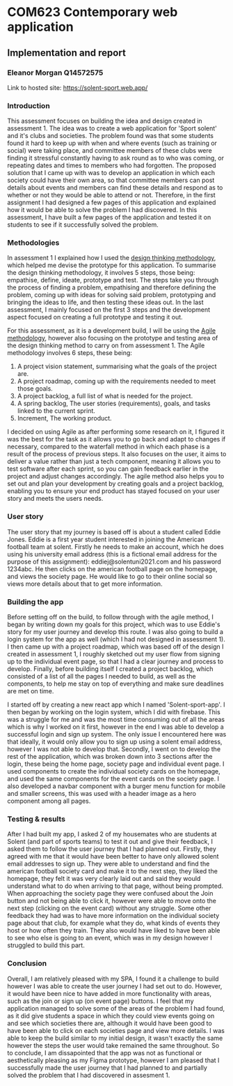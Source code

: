 <h1>COM623 Contemporary web application</h1>

<h2>Implementation and report</h2>
<h3>Eleanor Morgan Q14572575</h3>
<p>Link to hosted site: <a href="https://solent-sport.web.app/">https://solent-sport.web.app/</a></p>

<h3>Introduction</h3>
<p>This assessment focuses on building the idea and design created in assessment 1. The idea was to create a web application for 'Sport solent' and it's clubs and societies. The problem found was that some students found it hard to keep up with when and where events (such as training or social) were taking place, and committee members of these clubs were finding it stressful constantly having to ask round as to who was coming, or repeating dates and times to members who had forgotten. The proposed solution that I came up with was to develop an application in which each society could have their own area, so that committee members can post details about events and members can find these details and respond as to whether or not they would be able to attend or not. Therefore, in the first assignment I had designed a few pages of this application and explained how it would be able to solve the problem I had discovered. In this assessment, I have built a few pages of the application and tested it on students to see if it successfully solved the problem.</p>

<h3>Methodologies</h3>
<p>In assessment 1 I explained how I used the <a href="https://www.interaction-design.org/literature/article/5-stages-in-the-design-thinking-process">design thinking methodology</a>, which helped me devise the prototype for this application. To summarise the design thinking methodology, it involves 5 steps, those being: empathise, define, ideate, prototype and test. The steps take you through the process of finding a problem, empathising and therefore defining the problem, coming up with ideas for solving said problem, prototyping and bringing the ideas to life, and then testing these ideas out. In the last assessment, I mainly focused on the first 3 steps and the development aspect focused on creating a full prototype and testing it out.</p>

<p>For this assessment, as it is a development build, I will be using the <a href="https://zenkit.com/en/blog/agile-methodology-an-overview/#:~:text=Agile%20methodology%20is%20a%20type,functional%20teams%20and%20their%20customers">Agile methodology</a>, however also focusing on the prototype and testing area of the design thinking method to carry on from assessment 1. The Agile methodology involves 6 steps, these being:
<ol>
<li> A project vision statement, summarising what the goals of the project are.</li>
<li> A project roadmap, coming up with the requirements needed to meet those goals.</li>
<li> A project backlog, a full list of what is needed for the project.</li>
<li> A spring backlog, The user stories (requirements), goals, and tasks linked to the current sprint.</li>
<li> Increment, The working product.</li>
</ol>
I decided on using Agile as after performing some research on it, I figured it was the best for the task as it allows you to go back and adapt to changes if necessary, compared to the waterfall method in which each phase is a result of the process of previous steps. It also focuses on the user, it aims to deliver a value rather than just a tech component, meaning it allows you to test software after each sprint, so you can gain feedback earlier in the project and adjust changes accordingly. The agile method also helps you to set out and plan your development by creating goals and a project backlog, enabling you to ensure your end product has stayed focused on your user story and meets the users needs.</p>

<h3>User story</h3>
<p>The user story that my journey is based off is about a student called Eddie Jones. Eddie is a first year student interested in joining the American football team at solent. Firstly he needs to make an account, which he does using his university email address (this is a fictional email address for the purpose of this assignment): eddiej@solentuni2021.com and his password 1234abc. He then clicks on the american football page on the homepage, and views the society page. He would like to go to their online social so views more details about that to get more information.</p>

<h3>Building the app</h3>
<p>Before setting off on the build, to follow through with the agile method, I began by writing down my goals for this project, which was to use Eddie's story for my user journey and develop this route. I was also going to build a login system for the app as well (which I had not designed in assessment 1). I then came up with a project roadmap, which was based off of the design I created in assessment 1, I roughly sketched out my user flow from signing up to the individual event page, so that I had a clear journey and process to develop. Finally, before building itself I created a project backlog, which consisted of a list of all the pages I needed to build, as well as the components, to help me stay on top of everything and make sure deadlines are met on time.</p>

<p>I started off by creating a new react app which I named 'Solent-sport-app'. I then began by working on the login system, which I did with firebase. This was a struggle for me and was the most time consuming out of all the areas which is why I worked on it first, however in the end I was able to develop a successful login and sign up system. The only issue I encountered here was that ideally, it would only allow you to sign up using a solent email address, however I was not able to develop that. Secondly, I went on to develop the rest of the application, which was broken down into 3 sections after the login, these being the home page, society page and individual event page. I used components to create the individual society cards on the homepage, and used the same components for the event cards on the society page. I also developed a navbar component with a burger menu function for mobile and smaller screens, this was used with a header image as a hero component among all pages.</p>

<h3>Testing & results</h3>
<p>After I had built my app, I asked 2 of my housemates who are students at Solent (and part of sports teams) to test it out and give their feedback, I asked them to follow the user journey that I had planned out. Firstly, they agreed with me that it would have been better to have only allowed solent email addresses to sign up. They were able to understand and find the american football society card and make it to the next step, they liked the homepage, they felt it was very clearly laid out and said they would understand what to do when arriving to that page, without being prompted. When approaching the society page they were confused about the Join button and not being able to click it, however were able to move onto the next step (clicking on the event card) without any struggle. Some other feedback they had was to have more information on the individual society page about that club, for example what they do, what kinds of events they host or how often they train. They also would have liked to have been able to see who else is going to an event, which was in my design however I struggled to build this part.</p>

<h3>Conclusion</h3>
<p>Overall, I am relatively pleased with my SPA, I found it a challenge to build however I was able to create the user journey I had set out to do. However, it would have been nice to have added in more functionality with areas, such as the join or sign up (on event page) buttons. I feel that my application managed to solve some of the areas of the problem I had found, as it did give students a space in which they could view events going on and see which societies there are, although it would have been good to have been able to click on each societies page and view more details. I was able to keep the build similar to my initial design, it wasn't exactly the same however the steps the user would take remained the same throughout. So to conclude, I am dissapointed that the app was not as functional or aesthetically pleasing as my Figma prototype, however I am pleased that I successfully made the user journey that I had planned to and partially solved the problem that I had discovered in assesment 1.</p>


